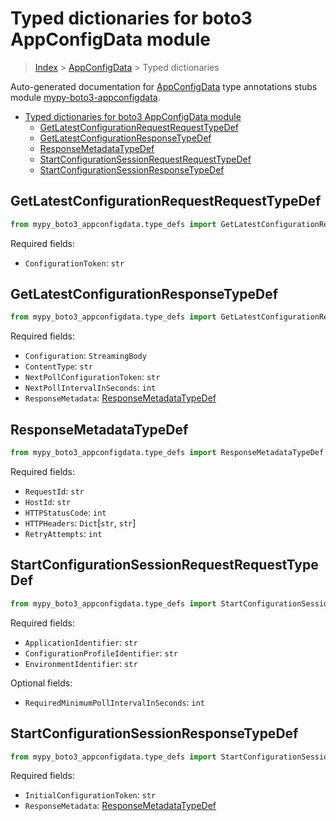 <a id="typed-dictionaries-for-boto3-appconfigdata-module"></a>

# Typed dictionaries for boto3 AppConfigData module

> [Index](..) > [AppConfigData](.) > Typed dictionaries

Auto-generated documentation for
[AppConfigData](https://boto3.amazonaws.com/v1/documentation/api/latest/reference/services/appconfigdata.html#AppConfigData)
type annotations stubs module
[mypy-boto3-appconfigdata](https://pypi.org/project/mypy-boto3-appconfigdata/).

- [Typed dictionaries for boto3 AppConfigData module](#typed-dictionaries-for-boto3-appconfigdata-module)
  - [GetLatestConfigurationRequestRequestTypeDef](#getlatestconfigurationrequestrequesttypedef)
  - [GetLatestConfigurationResponseTypeDef](#getlatestconfigurationresponsetypedef)
  - [ResponseMetadataTypeDef](#responsemetadatatypedef)
  - [StartConfigurationSessionRequestRequestTypeDef](#startconfigurationsessionrequestrequesttypedef)
  - [StartConfigurationSessionResponseTypeDef](#startconfigurationsessionresponsetypedef)

<a id="getlatestconfigurationrequestrequesttypedef"></a>

## GetLatestConfigurationRequestRequestTypeDef

```python
from mypy_boto3_appconfigdata.type_defs import GetLatestConfigurationRequestRequestTypeDef
```

Required fields:

- `ConfigurationToken`: `str`

<a id="getlatestconfigurationresponsetypedef"></a>

## GetLatestConfigurationResponseTypeDef

```python
from mypy_boto3_appconfigdata.type_defs import GetLatestConfigurationResponseTypeDef
```

Required fields:

- `Configuration`: `StreamingBody`
- `ContentType`: `str`
- `NextPollConfigurationToken`: `str`
- `NextPollIntervalInSeconds`: `int`
- `ResponseMetadata`:
  [ResponseMetadataTypeDef](./type_defs.md#responsemetadatatypedef)

<a id="responsemetadatatypedef"></a>

## ResponseMetadataTypeDef

```python
from mypy_boto3_appconfigdata.type_defs import ResponseMetadataTypeDef
```

Required fields:

- `RequestId`: `str`
- `HostId`: `str`
- `HTTPStatusCode`: `int`
- `HTTPHeaders`: `Dict`\[`str`, `str`\]
- `RetryAttempts`: `int`

<a id="startconfigurationsessionrequestrequesttypedef"></a>

## StartConfigurationSessionRequestRequestTypeDef

```python
from mypy_boto3_appconfigdata.type_defs import StartConfigurationSessionRequestRequestTypeDef
```

Required fields:

- `ApplicationIdentifier`: `str`
- `ConfigurationProfileIdentifier`: `str`
- `EnvironmentIdentifier`: `str`

Optional fields:

- `RequiredMinimumPollIntervalInSeconds`: `int`

<a id="startconfigurationsessionresponsetypedef"></a>

## StartConfigurationSessionResponseTypeDef

```python
from mypy_boto3_appconfigdata.type_defs import StartConfigurationSessionResponseTypeDef
```

Required fields:

- `InitialConfigurationToken`: `str`
- `ResponseMetadata`:
  [ResponseMetadataTypeDef](./type_defs.md#responsemetadatatypedef)
